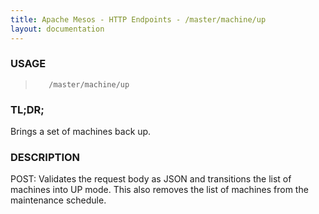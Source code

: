 ```yaml
---
title: Apache Mesos - HTTP Endpoints - /master/machine/up
layout: documentation
---
```

<!--- This is an automatically generated file. DO NOT EDIT! --->

### USAGE ###
>        /master/machine/up

### TL;DR; ###
Brings a set of machines back up.

### DESCRIPTION ###
POST: Validates the request body as JSON and transitions
  the list of machines into UP mode.  This also removes
  the list of machines from the maintenance schedule.